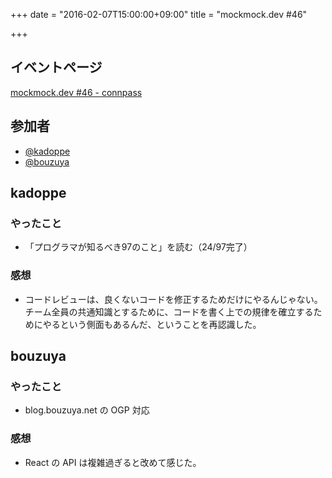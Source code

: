 +++
date = "2016-02-07T15:00:00+09:00"
title = "mockmock.dev #46"

+++

## イベントページ
[mockmock.dev #46 - connpass](http://mockmock.connpass.com/event/26429/)

## 参加者

* [@kadoppe](https://twitter.com/kadoppe)
* [@bouzuya](https://twitter.com/bouzuya)

## kadoppe
### やったこと
* 「プログラマが知るべき97のこと」を読む（24/97完了）

### 感想
* コードレビューは、良くないコードを修正するためだけにやるんじゃない。チーム全員の共通知識とするために、コードを書く上での規律を確立するためにやるという側面もあるんだ、ということを再認識した。

## bouzuya
### やったこと
* blog.bouzuya.net の OGP 対応

### 感想
* React の API は複雑過ぎると改めて感じた。
